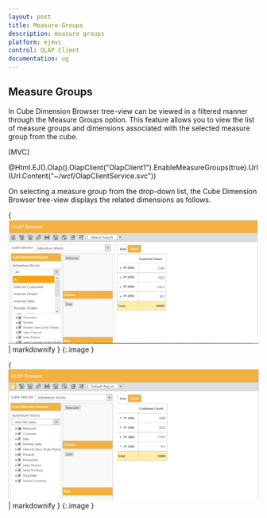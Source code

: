 ```yaml
---
layout: post
title: Measure-Groups
description: measure groups 
platform: ejmvc
control: OLAP Client
documentation: ug
---
```


## Measure Groups 

In Cube Dimension Browser tree-view can be viewed in a filtered manner through the Measure Groups option. This feature allows you to view the list of measure groups and dimensions associated with the selected measure group from the cube.





[MVC]



@Html.EJ().Olap().OlapClient("OlapClient1").EnableMeasureGroups(true).Url(Url.Content("~/wcf/OlapClientService.svc"))





On selecting a measure group from the drop-down list, the Cube Dimension Browser tree-view displays the related dimensions as follows.



{ ![C:/Users/Narendhran Muthuvel/Desktop/Capture7.PNG](Measure-Groups_images/Measure-Groups_img1.png) | markdownify }
{:.image }


{ ![C:/Users/Narendhran Muthuvel/Desktop/Capture44.PNG](Measure-Groups_images/Measure-Groups_img2.png) | markdownify }
{:.image }


